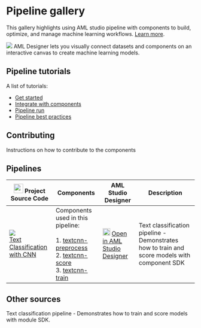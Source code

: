# Pipeline gallery
This gallery highlights using AML studio pipeline with components to build, optimize, and manage machine learning workflows. [Learn more](https://docs.microsoft.com/en-us/azure/machine-learning/concept-ml-pipelines).


![](https://docs.microsoft.com/en-us/azure/machine-learning/media/concept-designer/designer-drag-and-drop.gif)
AML Designer lets you visually connect datasets and components on an interactive canvas to create machine learning models.

## Pipeline tutorials
A list of tutorials:
- [Get started](#)
- [Integrate with components](#)
- [Pipeline run](#)
- [Pipeline best practices](#)

## Contributing
Instructions on how to contribute to the components

## Pipelines
| <img src="https://maxcdn.icons8.com/Share/icon/p1em/Logos/github1600.png" width=25px> Project Source Code | Components | AML Studio Designer | Description |
| --- | --- | --- | --- |
|![](https://contentmamluswest001.blob.core.windows.net/content/14b2744cf8d6418c87ffddc3f3127242/9502630827244d60a1214f250e3bbca7/464eb78e197d4440a332a129d8d523eb/image?20608223568773365)<br>[Text Classification with CNN](https://github.com/tichx/azureml-pipeline-components-gallery/tree/master/Pipelines/textcnn-pipeline)|Components used in this pipeline: <br><br>1. [textcnn-preprocess](https://github.com/Azure/DesignerPrivatePreviewFeatures/tree/master/azureml-modules/samples/modules/textcnn-preprocess)<br>2. [textcnn-score](https://github.com/Azure/DesignerPrivatePreviewFeatures/tree/master/azureml-modules/samples/modules/textcnn-score)<br>3. [textcnn-train](https://github.com/Azure/DesignerPrivatePreviewFeatures/tree/master/azureml-modules/samples/modules/textcnn-train)| <img src="https://ms-toolsai.gallerycdn.vsassets.io/extensions/ms-toolsai/vscode-ai/0.5.1/1556575437282/Microsoft.VisualStudio.Services.Icons.Default" width=20px> [Open in AML Studio Designer](https://github.com/Azure/DesignerPrivatePreviewFeatures/blob/master/azureml-modules/samples/text-classification.ipynb) | Text classification pipeline - Demonstrates how to train and score models with component SDK|

## Other sources

 Text classification pipeline - Demonstrates how to train and score models with module SDK.